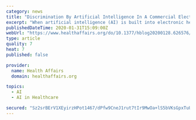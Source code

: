 ```yaml
---
category: news
title: "Discrimination By Artificial Intelligence In A Commercial Electronic Health Record—A Case Study"
excerpt: "When artificial intelligence (AI) is built into electronic health record (EHR ... What role should regulators, such as the Food and Drug Administration (FDA), have in ensuring that AI in health care is trustworthy and equitable? AI has the potential to transform health care, but implementation at the point of care is fraught with challenges."
publishedDateTime: 2020-01-31T15:09:00Z
webUrl: "https://www.healthaffairs.org/do/10.1377/hblog20200128.626576/full/?mc_cid=36fa9a9560&mc_eid=98c6b29a97"
type: article
quality: 7
heat: 7
published: false

provider:
  name: Health Affairs
  domain: healthaffairs.org

topics:
  - AI
  - AI in Healthcare

secured: "Sz2srBErV1XEyirzHPot1467/dPfw9CneJ1rut7tIr9MwOa+lS5bVKsGpxTuU3slotIOOMqbZOcVO2KbZygPsdsC4CpNCZ2QCc8NOc/rzkpxrUsyeCRqv6wRvRZh8FHy8Wy5CXCuWEnw+6Q1O2fVLZjHvEXE56IXN/i+mPLAxUGMF4v93iy3fQmL9bOzNd7CicLs4rmZGDHjIEdPnjCklqi2gpkqB1ukhuriyW15zVLzK7sxnJoYQt529eMxLSUOJQAwBiIttC1co4qSgpBuc67CbVMVxP2oUZNNQ83xZkrD9DkqQ0hHBiEYD9Hq2SnIT4ruGFObtNkh6mXc2JcwtriJtV3gJnDNRLIASXHXEpUowTadMueiff4aE3U2vls0wahwNVMI9z2O8IKYy/4AjqcLlacQy+wqWGqnbyKcDT+HcJEgFTLpTm6xDUXUxYxkTdONdMNgIPsYmJLe1lpffOepFECv8R/TtEKFObhZhL4=;56UAoWDNzOdUs7IX8r/rkA=="
---
```


